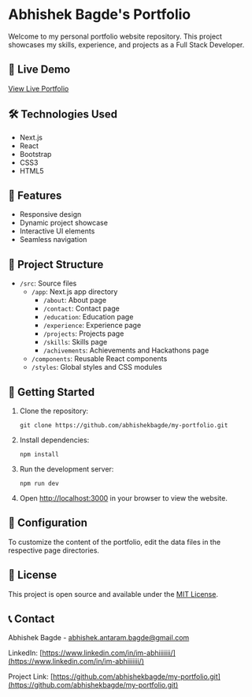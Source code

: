 # Abhishek Bagde's Portfolio

Welcome to my personal portfolio website repository. This project showcases my skills, experience, and projects as a Full Stack Developer.

## 🚀 Live Demo

[View Live Portfolio](https://my-portfolio-psi-puce-77.vercel.app/)

## 🛠 Technologies Used

- Next.js
- React
- Bootstrap
- CSS3
- HTML5

## 🌟 Features

- Responsive design
- Dynamic project showcase
- Interactive UI elements
- Seamless navigation

## 📂 Project Structure

- `/src`: Source files
  - `/app`: Next.js app directory
    - `/about`: About page
    - `/contact`: Contact page
    - `/education`: Education page
    - `/experience`: Experience page
    - `/projects`: Projects page
    - `/skills`: Skills page
    - `/achivements`: Achievements and Hackathons page
  - `/components`: Reusable React components
  - `/styles`: Global styles and CSS modules

## 🚀 Getting Started

1. Clone the repository:
   ```
   git clone https://github.com/abhishekbagde/my-portfolio.git
   ```

2. Install dependencies:
   ```
   npm install
   ```

3. Run the development server:
   ```
   npm run dev
   ```

4. Open [http://localhost:3000](http://localhost:3000) in your browser to view the website.

## 🔧 Configuration

To customize the content of the portfolio, edit the data files in the respective page directories.

## 📄 License

This project is open source and available under the [MIT License](LICENSE).

## 📞 Contact

Abhishek Bagde - [abhishek.antaram.bagde@gmail.com](mailto:abhishek.antaram.bagde@gmail.com)

LinkedIn: [https://www.linkedin.com/in/im-abhiiiiiii/](https://www.linkedin.com/in/im-abhiiiiiii/)

Project Link: [https://github.com/abhishekbagde/my-portfolio.git](https://github.com/abhishekbagde/my-portfolio.git)


